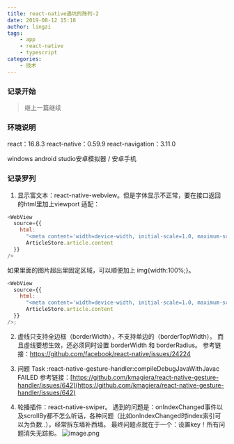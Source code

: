 ```yaml
---
title: react-native遇坑的陈列-2
date: 2019-08-12 15:18
author: lingzi
tags: 
    - app
    - react-native 
    - typescript
categories: 
    - 技术
---
```


### 记录开始
> 继上一篇继续

### 环境说明
react：16.8.3
react-native：0.59.9
react-navigation：3.11.0

windows
android studio安卓模拟器 / 安卓手机    

### 记录罗列

1. 显示富文本：react-native-webview。但是字体显示不正常，要在接口返回的html里加上viewport 适配：
```javascript
<WebView
  source={{
    html:
      "<meta content='width=device-width, initial-scale=1.0, maximum-scale=1.0, user-scalable=0' name='viewport' />" +
      ArticleStore.article.content
  }}
/>
```
如果里面的图片超出里固定区域，可以顺便加上 img{width:100%;}。
```javascript
<WebView
  source={{
    html:
      "<meta content='width=device-width, initial-scale=1.0, maximum-scale=1.0, user-scalable=0' name='viewport' /><style>img{width: 100%}</style> " +
      ArticleStore.article.content
  }}
/>;
```

2. 虚线只支持全边框（borderWidth），不支持单边的（borderTopWidth）。 而且虚线要想生效，还必须同时设置 borderWidth 和 borderRadius。
参考链接：https://github.com/facebook/react-native/issues/24224

3. 问题 Task :react-native-gesture-handler:compileDebugJavaWithJavac FAILED 
参考链接：[https://github.com/kmagiera/react-native-gesture-handler/issues/642](https://github.com/kmagiera/react-native-gesture-handler/issues/642)

4. 轮播插件：react-native-swiper。
遇到的问题是：onIndexChanged事件以及scrollBy都不怎么听话，各种问题（比如onIndexChanged时index索引可以为负数..），经常拆东墙补西墙。
最终问题点就在于一个：设置key！所有问题消失无踪影。
![image.png](https://upload-images.jianshu.io/upload_images/3453108-b30ace3d6018b40e.png?imageMogr2/auto-orient/strip%7CimageView2/2/w/1240)




